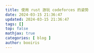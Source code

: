 ```yaml
---
title: 使用 rust 游玩 codeforces 的姿势 
date: 2024-03-15 21:36:47 
updated: 2024-03-15 21:36:47 
tags: [] 
top: false
mathjax: true
categories: [ blog ]
author: booiris
---
```

